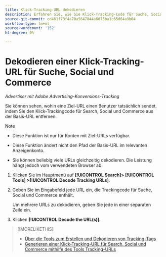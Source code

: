 ```yaml
---
title: Klick-Tracking-URL dekodieren
description: Erfahren Sie, wie Sie Klick-Tracking-Code für Suche, Social und Commerce aus einer Basis-URL entfernen.
source-git-commit: cd461f73f4a70a5647844a6075ba1c65d64a9b04
workflow-type: tm+mt
source-wordcount: '152'
ht-degree: 0%

---
```


# Dekodieren einer Klick-Tracking-URL für Suche, Social und Commerce

*Advertiser mit Adobe Advertising-Konversions-Tracking*

Sie können sehen, wohin eine Ziel-URL einen Benutzer tatsächlich sendet, indem Sie den Klick-Trackingcode für Search, Social und Commerce aus der Basis-URL entfernen.

>[!NOTE]
>
>* Diese Funktion ist nur für Konten mit Ziel-URLs verfügbar.
>
>* Diese Funktion ändert nicht den Pfad der Basis-URL im relevanten Anzeigenkonto.
>
>* Sie können beliebig viele URLs gleichzeitig dekodieren. Die Leistung hängt jedoch vom verwendeten Browser ab.


1. Klicken Sie im Hauptmenü auf **[!UICONTROL Search]> [!UICONTROL Tools] >[!UICONTROL Decode Tracking URLs]**.

1. Geben Sie im Eingabefeld jede URL ein, die Trackingcode für Suche, Social und Commerce enthält.

   Um mehrere URLs zu dekodieren, geben Sie jede in einer separaten Zeile ein.

1. Klicken **[!UICONTROL Decode the URL(s)]**.

>[!MORELIKETHIS]
>
>* [Über die Tools zum Erstellen und Dekodieren von Tracking-Tags](tracking-tools-about.md)
>* [Generieren einer Klick-Tracking-URL für Search, Social und Commerce mithilfe des Tools Tracking-URLs](click-tracking-url-generate.md)

